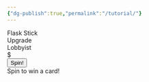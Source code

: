 ```yaml
---
{"dg-publish":true,"permalink":"/tutorial/"}
---
```


<div class="spin-bar-container">
  <div id="spinBar">
    <div class="bar-option" data-chance="0.45">Flask Stick</div>
    <div class="bar-option" data-chance="0.20">Upgrade</div>
    <div class="bar-option" data-chance="20">Lobbyist</div>
    <div class="bar-option" data-chance="10">$</div>
  </div>
  <div class="bar-pointer"></div>
</div>
<button id="spinBtn">Spin!</button>
<div id="resultDisplay">Spin to win a card!</div>

<script src="https://github.com/starryxoxo/cardclash/src/spin.js"></script>
<script src="https://github.com/starryxoxo/cardclash/src/maincurrency.js"></script>
